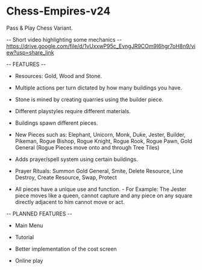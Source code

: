 # Chess-Empires-v24
Pass & Play Chess Variant.

-- Short video highlighting some mechanics --
https://drive.google.com/file/d/1vUxxwP95c_EvngJR9COm9I6hgr7oH8n9/view?usp=share_link



-- FEATURES -- 

- Resources: Gold, Wood and Stone.

- Multiple actions per turn dictated by how many buildings you have. 

- Stone is mined by creating quarries using the builder piece.

- Different playstyles require different materials.

- Buildings spawn different pieces.

- New Pieces such as: Elephant, Unicorn, Monk, Duke, Jester, Builder, Pikeman, Rogue Bishop, Rogue Knight, Rogue Rook, Rogue Pawn, Gold General
          (Rogue Pieces move onto and through Tree Tiles)

- Adds prayer/spell system using certain buildings.

- Prayer Rituals: Summon Gold General, Smite, Delete Resource, Line Destroy, Create Resource, Swap, Protect

- All pieces have a unique use and function. 
      - For Example: The Jester piece moves like a queen, cannot capture and any piece on any square directly adjacent to him cannot move or act.
      
      
      
      
-- PLANNED FEATURES -- 

- Main Menu

- Tutorial

- Better implementation of the cost screen

- Online play 
